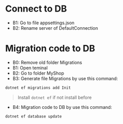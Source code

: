 # Connect to DB
* B1: Go to file appsettings.json
* B2: Rename server of DefaultConnection
 
# Migration code to DB
* B0: Remove old folder Migrations
* B1: Open teminal
* B2: Go to folder MyShop
* B3: Generate file Migrations by use this command: 
``` sh
dotnet ef migrations add Init
```
> Install `dotnet ef` if not install before
* B4: Migration code to DB by use this command: 
``` sh
dotnet ef database update
```

